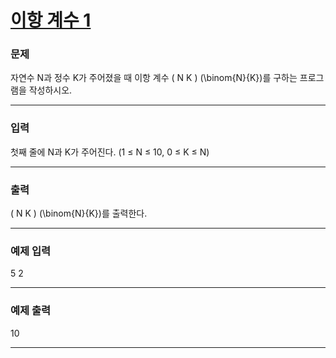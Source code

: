 # [이항 계수 1](https://www.acmicpc.net/problem/11050)



### 문제

자연수 N과 정수 K가 주어졌을 때 이항 계수 (
N
K
)
\(\binom{N}{K}\)를 구하는 프로그램을 작성하시오.

---

### 입력

첫째 줄에 N과 K가 주어진다. (1 ≤ N ≤ 10, 0 ≤ K ≤ N)


---

### 출력

(
N
K
)
\(\binom{N}{K}\)를 출력한다.

---

### 예제 입력

5 2

---

### 예제 출력

10

---

